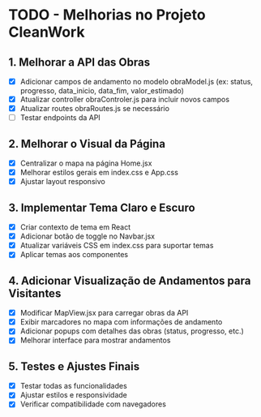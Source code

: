 # TODO - Melhorias no Projeto CleanWork

## 1. Melhorar a API das Obras
- [x] Adicionar campos de andamento no modelo obraModel.js (ex: status, progresso, data_inicio, data_fim, valor_estimado)
- [x] Atualizar controller obraControler.js para incluir novos campos
- [x] Atualizar routes obraRoutes.js se necessário
- [ ] Testar endpoints da API

## 2. Melhorar o Visual da Página
- [x] Centralizar o mapa na página Home.jsx
- [x] Melhorar estilos gerais em index.css e App.css
- [x] Ajustar layout responsivo

## 3. Implementar Tema Claro e Escuro
- [x] Criar contexto de tema em React
- [x] Adicionar botão de toggle no Navbar.jsx
- [x] Atualizar variáveis CSS em index.css para suportar temas
- [x] Aplicar temas aos componentes

## 4. Adicionar Visualização de Andamentos para Visitantes
- [x] Modificar MapView.jsx para carregar obras da API
- [x] Exibir marcadores no mapa com informações de andamento
- [x] Adicionar popups com detalhes das obras (status, progresso, etc.)
- [x] Melhorar interface para mostrar andamentos

## 5. Testes e Ajustes Finais
- [x] Testar todas as funcionalidades
- [x] Ajustar estilos e responsividade
- [x] Verificar compatibilidade com navegadores
